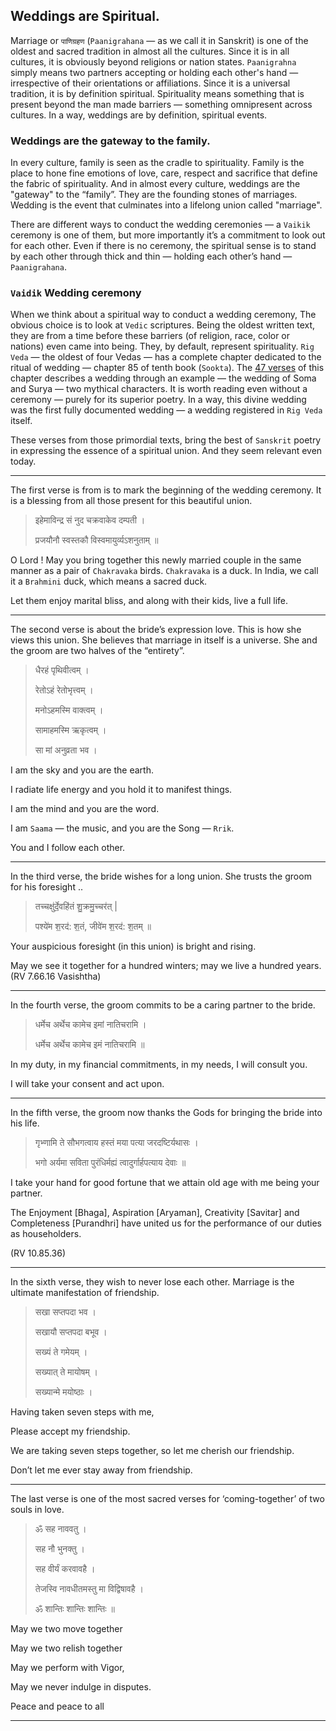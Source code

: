 ## Weddings are Spiritual.
Marriage or `पाणिग्रहण` (`Paanigrahana` — as we call it in Sanskrit) is one of the oldest and sacred tradition in almost all the cultures. Since it is in all cultures, it is obviously beyond religions or nation states. `Paanigrahna` simply means two partners accepting or holding each other's hand — irrespective of their orientations or affiliations. Since it is a universal tradition, it is by definition spiritual. Spirituality means something that is present beyond the man made barriers — something omnipresent across cultures. In a way, weddings are by definition, spiritual events. 

### Weddings are the gateway to the family.
In every culture, family is seen as the cradle to spirituality. Family is the place to hone fine emotions of love, care, respect and sacrifice that define the fabric of spirituality.  And in almost every culture, weddings are the "gateway" to the “family”. They are the founding stones of marriages. Wedding is the event that culminates into a lifelong union called "marriage". 

There are different ways to conduct the wedding ceremonies — a `Vaikik` ceremony is one of them, but more importantly it’s a commitment to look out for each other. Even if there is no ceremony, the spiritual sense is to stand by each other through thick and thin — holding each other’s hand — `Paanigrahana`.

### `Vaidik` Wedding ceremony
When we think about a spiritual way to conduct a wedding ceremony, The obvious choice is to look at `Vedic` scriptures. Being the oldest written text, they are from a time before these barriers (of religion, race, color or nations) even came into being. They, by default, represent spirituality. `Rig Veda` — the oldest of four Vedas — has a complete chapter dedicated to the ritual of wedding — chapter 85 of tenth book (`Sookta`). The [47 verses](https://www.wisdomlib.org/hinduism/book/rig-veda-english-translation/d/doc839461.html) of this chapter describes a wedding through an example — the wedding of Soma and Surya — two mythical characters. It is worth reading even without a ceremony — purely for its superior poetry. In a way, this divine wedding was the first fully documented wedding — a wedding registered in `Rig Veda` itself. 

These verses from those primordial texts, bring the best of `Sanskrit` poetry in expressing the essence of a spiritual union. And they seem relevant even today. 

---

The first verse is from  is to mark the beginning of the wedding ceremony. It is a blessing from all those present for this beautiful union.

> इहेमाविन्द्र सं नुद चक्रवाकेव दम्पती ।
>
> प्रजयौनौ स्वस्तकौ विस्वमायुर्व्यऽशनुताम् ॥

O Lord ! May you bring together this newly married couple in the same manner as a pair of `Chakravaka` birds. `Chakravaka` is a duck. In India, we call it a `Brahmini` duck, which means a sacred duck.  

Let them enjoy marital bliss, and along with their kids, live a full life. 

---

The second verse is about the bride’s expression love. This is how she views this union. She believes that marriage in itself is a universe. She and the groom are two halves of the “entirety”.

>धैरहं पृथिवीत्वम् ।
>
>रेतोऽहं रेतोभृत्त्वम् ।
>
>मनोऽहमस्मि वाक्त्वम् ।
>
>सामाहमस्मि ऋकृत्वम् ।
>
>सा मां अनुव्रता भव ।


I am the sky and you are the earth. 

I radiate life energy and you hold it to manifest things. 

I am the mind and you are the word. 

I am `Saama` — the music, and you are the Song — `Rrik`. 

You and I follow each other.

----

In the third verse, the bride wishes for a long union. She trusts the groom for his foresight ..

> तच्चक्षु॑र्दे॒वहि॑तं शु॒क्रमु॒च्चर॑त् |
>
> पश्ये॑म श॒रद॑: श॒तं, जीवे॑म श॒रद॑: श॒तम् ॥


Your auspicious foresight (in this union) is bright and rising. 

May we see it together for a hundred winters; may we live a hundred years. (RV 7.66.16 Vasishtha)

----

In the fourth verse, the groom commits to be a caring partner to the bride.

> धर्मेच अर्थेच कामेच इमां नातिचरामि ।
>
> धर्मेच अर्थेच कामेच इमं नातिचरामि ॥

In my duty, in my financial commitments, in my needs, I will consult you. 

I will take your consent and act upon. 

----

In the fifth verse, the groom now thanks the Gods for bringing the bride into his life.

> गृभ्णामि ते सौभगत्वाय हस्तं मया पत्या जरदष्टिर्यथासः ।
>
> भगो अर्यमा सविता पुरंधिर्मह्यं त्वादुर्गार्हपत्याय देवाः ॥

I take your hand for good fortune that we attain old age with me being your partner.

The Enjoyment [Bhaga], Aspiration [Aryaman], Creativity [Savitar] and Completeness [Purandhri] have united us for the performance of our duties as householders. 

(RV 10.85.36)

----


In the sixth verse, they wish to never lose each other. Marriage is the ultimate manifestation of friendship.

> सखा सप्तपदा भव ।
>
> सखायौ सप्तपदा बभूव ।
> 
> सख्यं ते गमेयम् ।
> 
> सख्यात् ते मायोषम् ।
> 
> सख्यान्मे मयोष्ठाः ।


Having taken seven steps with me,

Please accept my friendship. 

We are taking seven steps together, so let me cherish our friendship.

Don’t let me ever stay away from friendship.

----

The last verse is one of the most sacred verses for ‘coming-together’ of two souls in love.

> ॐ सह नाववतु ।
>
> सह नौ भुनक्तु ।
>
> सह वीर्यं करवावहै ।
>
> तेजस्वि नावधीतमस्तु मा विद्विषावहै ।
>
> ॐ शान्तिः शान्तिः शान्तिः ॥


May we two move together 

May we two relish together 

May we perform with Vigor, 

May we never indulge in disputes.

Peace and peace to all

----



